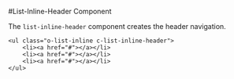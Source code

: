 #List-Inline-Header Component

The `list-inline-header` component creates the header navigation.

	<ul class="o-list-inline c-list-inline-header">
		<li><a href="#"></a></li>
		<li><a href="#"></a></li>
		<li><a href="#"></a></li>
	</ul>
	